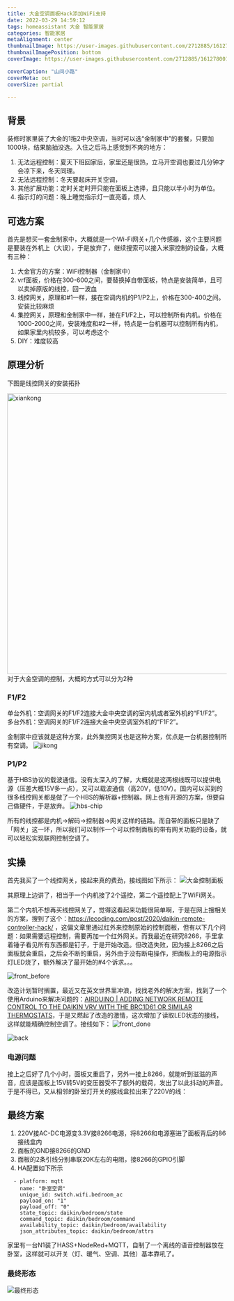 ```yaml
---
title: 大金空调面板Hack添加WiFi支持
date: 2022-03-29 14:59:12
tags: homeassistant 大金 智能家居
categories: 智能家居
metaAlignment: center
thumbnailImage: https://user-images.githubusercontent.com/2712885/161278001-c51e14f9-c5c0-44f2-9dce-0bb5f0f5542b.jpg 
thumbnailImagePosition: bottom
coverImage: https://user-images.githubusercontent.com/2712885/161278001-c51e14f9-c5c0-44f2-9dce-0bb5f0f5542b.jpg 

coverCaption: "山间小路"
coverMeta: out
coverSize: partial

---
```



## 背景
装修时家里装了大金的1拖2中央空调，当时可以选“金制家中”的套餐，只要加1000块，结果脑抽没选。入住之后马上感觉到不爽的地方：
1. 无法远程控制：夏天下班回家后，家里还是很热，立马开空调也要过几分钟才会凉下来，冬天同理。
2. 无法远程控制：冬天要起床开关空调，
3. 其他扩展功能：定时关定时开只能在面板上选择，且只能以半小时为单位。
4. 指示灯的问题：晚上睡觉指示灯一直亮着，烦人

<!-- more -->

## 可选方案
首先是想买一套金制家中，大概就是一个Wi-Fi网关+几个传感器，这个主要问题是要装在外机上（大误），于是放弃了，继续搜索可以接入米家控制的设备，大概有三种：
1. 大金官方的方案：WiFi控制器（金制家中）
1. vrf面板，价格在300-600之间，要替换掉自带面板，特点是安装简单，且可以卖掉原版的线控，回一波血
2. 线控网关，原理和#1一样，接在空调内机的P1/P2上，价格在300-400之间。安装比较麻烦
3. 集控网关，原理和金制家中一样，接在F1/F2上，可以控制所有内机。价格在1000-2000之间，安装难度和#2一样，特点是一台机器可以控制所有内机，如果家里内机较多，可以考虑这个
4. DIY：难度较高

## 原理分析

下图是线控网关的安装拓扑

<img width="645" alt="xiankong" src="https://user-images.githubusercontent.com/2712885/144000776-37a099fd-2056-4140-bc03-1bcf7cb4c0b5.png">
对于大金空调的控制，大概的方式可以分为2种

### F1/F2
单台外机：空调网关的F1/F2连接大金中央空调的室内机或者室外机的“F1/F2”。
多台外机：空调网关的F1/F2连接大金中央空调室外机的“F1F2”。

金制家中应该就是这种方案，此外集控网关也是这种方案，优点是一台机器控制所有空调。
![jikong](https://user-images.githubusercontent.com/2712885/144000705-39cbc944-6fdf-4b57-98e2-7dacc64d3f5c.jpg)


### P1/P2
基于HBS协议的载波通信。没有太深入的了解，大概就是这两根线既可以提供电源（压差大概15V多一点），又可以载波通信（高20V，低10V）。国内可以买到的很多线控网关都是做了一个HBS的解析器+控制器。网上也有开源的方案，但要自己做硬件，于是放弃。
![hbs-chip](https://user-images.githubusercontent.com/2712885/144000648-b6d5cf7c-6c57-4ea9-88b1-d5709a9bb5c8.png)

所有的线控都是内机->解码->控制器->网关这样的链路。而自带的面板只是缺了「网关」这一环，所以我们可以制作一个可以控制面板的带有网关功能的设备，就可以轻松实现联网控制空调了。


## 实操

首先我买了一个线控网关，接起来真的费劲，接线图如下所示：
![大金控制面板](https://user-images.githubusercontent.com/2712885/161364516-fc45bee4-67c9-4025-886c-c05143622af1.JPG)

其原理上边讲了，相当于一个内机接了2个遥控，第二个遥控配上了WiFi网关。

第二个内机不想再买线控网关了，觉得这看起来功能很简单啊，于是在网上搜相关的方案，搜到了这个：https://lecoding.com/post/2020/daikin-remote-controller-hack/ ，这偏文章里通过红外来控制原始的控制面板，但有以下几个问题：如果需要远程控制，需要再加一个红外网关。而我最近在研究8266，手里拿着锤子看见所有东西都是钉子，于是开始改造。但改造失败，因为接上8266之后面板就会重启，之后会不断的重启，另外由于没有断电操作，把面板上的电源指示灯LED烧了，额外解决了最开始的#4个诉求。。。

![front_before](https://user-images.githubusercontent.com/2712885/144226767-0e6ff656-9adb-4948-8b66-f4ee0aca2bbd.jpg)

改造计划暂时搁置，最近又在英文世界里冲浪，找找老外的解决方案，找到了一个使用Arduino来解决问题的：[AIRDUINO | ADDING NETWORK REMOTE CONTROL TO THE DAIKIN VRV WITH THE BRC1D61 OR SIMILAR THERMOSTATS](https://mattala.com.au/2016/08/14/airduino-network-enabling-the-daikin-vrv-with-the-brc1d61-or-similar-thermostats/)，于是又燃起了改造的激情，这次增加了读取LED状态的接线，这样就能精确控制空调了。接线如下：
![front_done](https://user-images.githubusercontent.com/2712885/144226833-8ad835fd-67be-4d16-a9c5-cabd103a09f9.jpg)

![back](https://user-images.githubusercontent.com/2712885/144226809-9030fd06-a16e-4151-8d8b-39529d08844e.jpg)

### 电源问题

接上之后好了几个小时，面板又重启了，另外一接上8266，就能听到滋滋的声音，应该是面板上15V转5V的变压器受不了额外的载荷，发出了以此抖动的声音。于是不得已，又从相邻的卧室灯开关的接线盒拉出来了220V的线：


## 最终方案
1. 220V接AC-DC电源变3.3V接8266电源，将8266和电源塞进了面板背后的86接线盒内
2. 面板的GND接8266的GND
3. 面板的2条引线分别串联20K左右的电阻，接8266的GPIO引脚
4. HA配置如下所示

```
  - platform: mqtt
    name: "卧室空调"
    unique_id: switch.wifi.bedroom_ac
    payload_on: "1"
    payload_off: "0"
    state_topic: daikin/bedroom/state
    command_topic: daikin/bedroom/command
    availability_topic: daikin/bedroom/availability
    json_attributes_topic: daikin/bedroom/attrs
```


家里有一台N1装了HASS+NodeRed+MQTT，自制了一个离线的语音控制器放在卧室，这样就可以开关（灯、暖气、空调、其他）基本靠吼了。

### 最终形态
![最终形态](https://user-images.githubusercontent.com/2712885/160620943-1db84d92-4889-4da0-9465-6e537c43c9e3.jpg)

